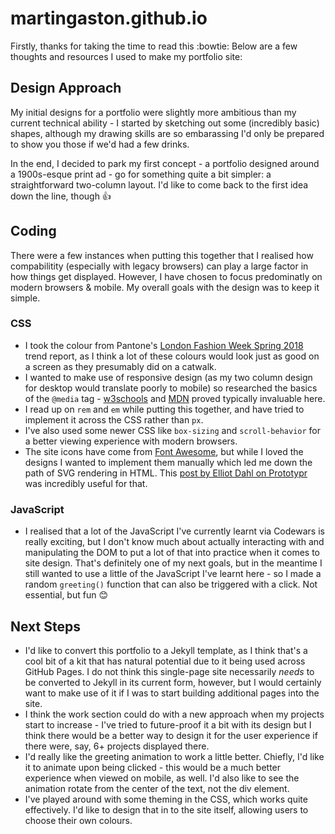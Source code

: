 # martingaston.github.io

Firstly, thanks for taking the time to read this :bowtie: Below are a few thoughts and resources I used to make my portfolio site:

## Design Approach

My initial designs for a portfolio were slightly more ambitious than my current technical ability - I started by sketching out some (incredibly basic) shapes, although my drawing skills are so embarassing I'd only be prepared to show you those if we'd had a few drinks.

In the end, I decided to park my first concept - a portfolio designed around a 1900s-esque print ad - go for something quite a bit simpler: a straightforward two-column layout. I'd like to come back to the first idea down the line, though :thumbsup:

## Coding

There were a few instances when putting this together that I realised how compabilitity (especially with legacy browsers) can play a large factor in how things get displayed. However, I have chosen to focus predominatly on modern browsers & mobile. My overall goals with the design was to keep it simple.

### CSS

+ I took the colour from Pantone's [London Fashion Week Spring 2018](https://www.pantone.com/fashion-color-trend-report-london-spring-2018) trend report, as I think a lot of these colours would look just as good on a screen as they presumably did on a catwalk.
+ I wanted to make use of responsive design (as my two column design for desktop would translate poorly to mobile) so researched the basics of the `@media` tag - [w3schools](https://www.w3schools.com/css/css3_mediaqueries.asp) and [MDN](https://developer.mozilla.org/en-US/docs/Web/CSS/@media) proved typically invaluable here.
+ I read up on `rem` and `em` while putting this together, and have tried to implement it across the CSS rather than `px`.
+ I've also used some newer CSS like `box-sizing` and `scroll-behavior` for a better viewing experience with modern browsers.
+ The site icons have come from [Font Awesome](https://fontawesome.com), but while I loved the designs I wanted to implement them manually which led me down the path of SVG rendering in HTML. This [post by Elliot Dahl on Prototypr](https://blog.prototypr.io/align-svg-icons-to-text-and-say-goodbye-to-font-icons-d44b3d7b26b4) was incredibly useful for that.

### JavaScript

+ I realised that a lot of the JavaScript I've currently learnt via Codewars is really exciting, but I don't know much about actually interacting with and manipulating the DOM to put a lot of that into practice when it comes to site design. That's definitely one of my next goals, but in the meantime I still wanted to use a little of the JavaScript I've learnt here - so I made a random `greeting()` function that can also be triggered with a click. Not essential, but fun :blush:

## Next Steps

+ I'd like to convert this portfolio to a Jekyll template, as I think that's a cool bit of a kit that has natural potential due to it being used across GitHub Pages. I do not think this single-page site necessarily *needs* to be converted to Jekyll in its current form, however, but I would certainly want to make use of it if I was to start building additional pages into the site.
+ I think the work section could do with a new approach when my projects start to increase - I've tried to future-proof it a bit with its design but I think there would be a better way to design it for the user experience if there were, say, 6+ projects displayed there.
+ I'd really like the greeting animation to work a little better. Chiefly, I'd like it to animate upon being clicked - this would be a much better experience when viewed on mobile, as well. I'd also like to see the animation rotate from the center of the text, not the div element.
+ I've played around with some theming in the CSS, which works quite effectively. I'd like to design that in to the site itself, allowing users to choose their own colours.
